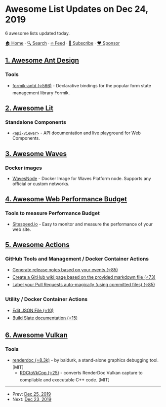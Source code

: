# Awesome List Updates on Dec 24, 2019

6 awesome lists updated today.

[🏠 Home](/README.md) · [🔍 Search](https://www.trackawesomelist.com/search/) · [🔥 Feed](https://www.trackawesomelist.com/rss.xml) · [📮 Subscribe](https://trackawesomelist.us17.list-manage.com/subscribe?u=d2f0117aa829c83a63ec63c2f&id=36a103854c) · [❤️  Sponsor](https://github.com/sponsors/theowenyoung)



## [1. Awesome Ant Design](/content/websemantics/awesome-ant-design/README.md)

### Tools

*   [formik-antd (⭐566)](https://github.com/jannikbuschke/formik-antd) - Declarative bindings for the popular form state management library Formik.

## [2. Awesome Lit](/content/web-padawan/awesome-lit/README.md)

### Standalone Components

*   [`<api-viewer>`](https://github.com/web-padawan/api-viewer-element) - API documentation and live playground for Web Components.

## [3. Awesome Waves](/content/msmolyakov/awesome-waves/README.md)

### Docker images

*   [WavesNode](https://hub.docker.com/r/wavesplatform/wavesnode) - Docker Image for Waves Platform node. Supports any official or custom networks.

## [4. Awesome Web Performance Budget](/content/pajaydev/awesome-web-performance-budget/README.md)

### Tools to measure Performance Budget

*   [Sitespeed.io](https://www.sitespeed.io/) - Easy to monitor and measure the performance of your web site.

## [5. Awesome Actions](/content/sdras/awesome-actions/README.md)

### GitHub Tools and Management / Docker Container Actions

*   [Generate release notes based on your events (⭐85)](https://github.com/Decathlon/release-notes-generator-action)
*   [Create a GitHub wiki page based on the provided markdown file (⭐73)](https://github.com/Decathlon/wiki-page-creator-action)
*   [Label your Pull Requests auto-magically (using committed files) (⭐85)](https://github.com/Decathlon/pull-request-labeler-action)

### Utility / Docker Container Actions

*   [Edit JSON File (⭐10)](https://github.com/deef0000dragon1/json-edit-action)
*   [Build Slate documentation (⭐15)](https://github.com/Decathlon/slate-builder-action)

## [6. Awesome Vulkan](/content/vinjn/awesome-vulkan/README.md)

### Tools

*   [renderdoc (⭐8.3k)](https://github.com/baldurk/renderdoc) - by baldurk, a stand-alone graphics debugging tool. \[MIT]
    *   [RDCtoVkCpp (⭐25)](https://github.com/azhirnov/RDCtoVkCpp) - converts RenderDoc Vulkan capture to compilable and executable C++ code. \[MIT]

---

- Prev: [Dec 25, 2019](/content/2019/12/25/README.md)
- Next: [Dec 23, 2019](/content/2019/12/23/README.md)
